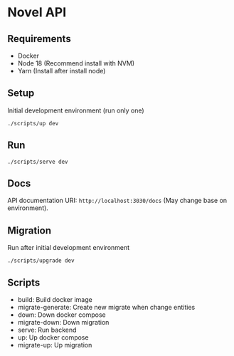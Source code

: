 # Novel API

## Requirements

- Docker
- Node 18 (Recommend install with NVM)
- Yarn (Install after install node)

## Setup

Initial development environment (run only one)

```
./scripts/up dev
```

## Run

```
./scripts/serve dev
```

## Docs

API documentation URI: `http://localhost:3030/docs` (May change base on environment).

## Migration

Run after initial development environment

```
./scripts/upgrade dev
```

## Scripts

- build: Build docker image
- migrate-generate: Create new migrate when change entities
- down: Down docker compose
- migrate-down: Down migration
- serve: Run backend
- up: Up docker compose
- migrate-up: Up migration
